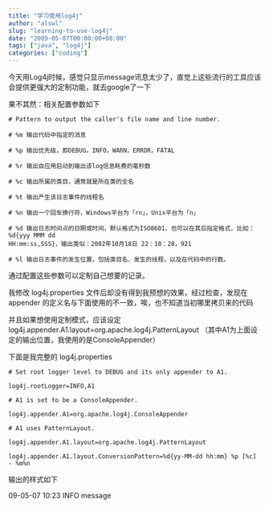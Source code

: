```yaml
---
title: "学习使用log4j"
author: "alswl"
slug: "learning-to-use-log4j"
date: "2009-05-07T00:00:00+08:00"
tags: ["java", "log4j"]
categories: ["coding"]
---
```


今天用Log4j时候，感觉只显示message讯息太少了，直觉上这些流行的工具应该会提供更强大的定制功能，就去google了一下

果不其然：相关配置参数如下

```
# Pattern to output the caller's file name and line number.

# %m 输出代码中指定的消息

# %p 输出优先级，即DEBUG，INFO，WARN，ERROR，FATAL

# %r 输出自应用启动到输出该log信息耗费的毫秒数

# %c 输出所属的类目，通常就是所在类的全名

# %t 输出产生该日志事件的线程名

# %n 输出一个回车换行符，Windows平台为「rn」，Unix平台为「n」

# %d 输出日志时间点的日期或时间，默认格式为ISO8601，也可以在其后指定格式，比如：%d{yyy MMM dd
HH:mm:ss,SSS}，输出类似：2002年10月18日 22：10：28，921

# %l 输出日志事件的发生位置，包括类目名、发生的线程，以及在代码中的行数。
```

通过配置这些参数可以定制自己想要的记录。

我修改 log4j.properties 文件后却没有得到我预想的效果，经过检查，发现在 appender
的定义名与下面使用的不一致，唉，也不知道当初哪里拷贝来的代码

并且如果想使用定制模式，应该设定log4j.appender.A1.layout=org.apache.log4j.PatternLayout
（其中A1为上面设定的输出位置，我使用的是ConsoleAppender）

下面是我完整的 log4j.properties

```
# Set root logger level to DEBUG and its only appender to A1.

log4j.rootLogger=INFO,A1

# A1 is set to be a ConsoleAppender.

log4j.appender.A1=org.apache.log4j.ConsoleAppender

# A1 uses PatternLayout.

log4j.appender.A1.layout=org.apache.log4j.PatternLayout

log4j.appender.A1.layout.ConversionPattern=%d{yy-MM-dd hh:mm} %p [%c] - %m%n
```

输出的样式如下

09-05-07 10:23 INFO message
